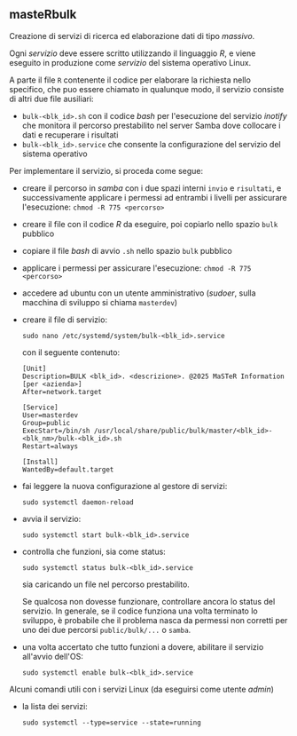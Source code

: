 ## masteRbulk

Creazione di servizi di ricerca ed elaborazione dati di tipo *massivo*.

Ogni *servizio* deve essere scritto utilizzando il linguaggio *R*, e viene eseguito in produzione come *servizio* del sistema operativo Linux.

A parte il file `R` contenente il codice per elaborare la richiesta nello specifico, che puo essere chiamato in qualunque modo, il servizio consiste di altri due file ausiliari:
- `bulk-<blk_id>.sh` con il codice *bash* per l'esecuzione del servizio *inotify* che monitora il percorso prestabilito nel server Samba dove collocare i dati e recuperare i risultati
- `bulk-<blk_id>.service` che consente la configurazione del servizio del sistema operativo

Per implementare il servizio, si proceda come segue:

  - creare il percorso in *samba* con i due spazi interni `invio` e `risultati`, e successivamente 
    applicare i permessi ad entrambi i livelli per assicurare l'esecuzione: `chmod -R 775 <percorso>`

  - creare il file con il codice $R$ da eseguire, poi copiarlo nello spazio `bulk` pubblico

  - copiare il file *bash* di avvio `.sh` nello spazio `bulk` pubblico
  
  - applicare i permessi per assicurare l'esecuzione: `chmod -R 775 <percorso>`

  - accedere ad ubuntu con un utente amministrativo (*sudoer*, sulla macchina di sviluppo si chiama `masterdev`)

  - creare il file di servizio:
    ```
    sudo nano /etc/systemd/system/bulk-<blk_id>.service
    ```
    con il seguente contenuto:
    ```
    [Unit]
    Description=BULK <blk_id>. <descrizione>. @2025 MaSTeR Information [per <azienda>] 
    After=network.target
    
    [Service]
    User=masterdev
    Group=public
    ExecStart=/bin/sh /usr/local/share/public/bulk/master/<blk_id>-<blk_nm>/bulk-<blk_id>.sh
    Restart=always
    
    [Install]
    WantedBy=default.target
    ```
    
  - fai leggere la nuova configurazione al gestore di servizi: 
    ```
    sudo systemctl daemon-reload
    ```
    
  - avvia il servizio: 
    ```
    sudo systemctl start bulk-<blk_id>.service
    ```
    
  - controlla che funzioni, sia come status:
    ```
    sudo systemctl status bulk-<blk_id>.service
    ```
    sia caricando un file nel percorso prestabilito.
    
    Se qualcosa non dovesse funzionare, controllare ancora lo status del servizio. 
    In generale, se il codice funziona una volta terminato lo sviluppo, è probabile che il problema nasca da permessi non corretti 
    per uno dei due percorsi `public/bulk/...` o `samba`.
    
  - una volta accertato che tutto funzioni a dovere, abilitare il servizio all'avvio dell'OS:
    ```
    sudo systemctl enable bulk-<blk_id>.service
    ```
    
Alcuni comandi utili con i servizi Linux (da eseguirsi come utente *admin*)

- la lista dei servizi:
  ```
  sudo systemctl --type=service --state=running
  ```
